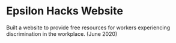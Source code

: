 # Epsilon Hacks Website

Built a website to provide free resources for workers experiencing discrimination in the workplace. (June 2020)
